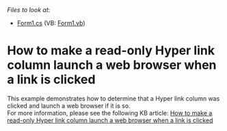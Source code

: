 <!-- default file list -->
*Files to look at*:

* [Form1.cs](./CS/Form1.cs) (VB: [Form1.vb](./VB/Form1.vb))
<!-- default file list end -->
# How to make a read-only Hyper link column launch a web browser when a link is clicked


<p>This example demonstrates how to determine that a Hyper link column was clicked and launch a web browser if it is so.<br />
For more information, please see the following KB article: <a href="https://www.devexpress.com/Support/Center/p/A2905">How to make a read-only Hyper link column launch a web browser when a link is clicked</a></p>

<br/>


